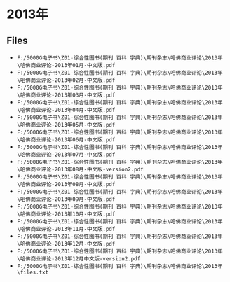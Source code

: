 # 2013年

## Files

- `F:/5000G电子书\Z01-综合性图书(期刊 百科 字典)\期刊杂志\哈佛商业评论\2013年\哈佛商业评论-2013年01月-中文版.pdf`
- `F:/5000G电子书\Z01-综合性图书(期刊 百科 字典)\期刊杂志\哈佛商业评论\2013年\哈佛商业评论-2013年02月-中文版.pdf`
- `F:/5000G电子书\Z01-综合性图书(期刊 百科 字典)\期刊杂志\哈佛商业评论\2013年\哈佛商业评论-2013年03月-中文版.pdf`
- `F:/5000G电子书\Z01-综合性图书(期刊 百科 字典)\期刊杂志\哈佛商业评论\2013年\哈佛商业评论-2013年04月-中文版.pdf`
- `F:/5000G电子书\Z01-综合性图书(期刊 百科 字典)\期刊杂志\哈佛商业评论\2013年\哈佛商业评论-2013年05月-中文版.pdf`
- `F:/5000G电子书\Z01-综合性图书(期刊 百科 字典)\期刊杂志\哈佛商业评论\2013年\哈佛商业评论-2013年06月-中文版.pdf`
- `F:/5000G电子书\Z01-综合性图书(期刊 百科 字典)\期刊杂志\哈佛商业评论\2013年\哈佛商业评论-2013年07月-中文版.pdf`
- `F:/5000G电子书\Z01-综合性图书(期刊 百科 字典)\期刊杂志\哈佛商业评论\2013年\哈佛商业评论-2013年08月-中文版-version2.pdf`
- `F:/5000G电子书\Z01-综合性图书(期刊 百科 字典)\期刊杂志\哈佛商业评论\2013年\哈佛商业评论-2013年08月-中文版.pdf`
- `F:/5000G电子书\Z01-综合性图书(期刊 百科 字典)\期刊杂志\哈佛商业评论\2013年\哈佛商业评论-2013年09月-中文版.pdf`
- `F:/5000G电子书\Z01-综合性图书(期刊 百科 字典)\期刊杂志\哈佛商业评论\2013年\哈佛商业评论-2013年10月-中文版.pdf`
- `F:/5000G电子书\Z01-综合性图书(期刊 百科 字典)\期刊杂志\哈佛商业评论\2013年\哈佛商业评论-2013年11月-中文版.pdf`
- `F:/5000G电子书\Z01-综合性图书(期刊 百科 字典)\期刊杂志\哈佛商业评论\2013年\哈佛商业评论-2013年12月-中文版.pdf`
- `F:/5000G电子书\Z01-综合性图书(期刊 百科 字典)\期刊杂志\哈佛商业评论\2013年\哈佛商业评论-2013年12月中文版-version2.pdf`
- `F:/5000G电子书\Z01-综合性图书(期刊 百科 字典)\期刊杂志\哈佛商业评论\2013年\files.txt`
